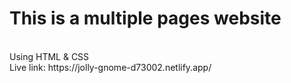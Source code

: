 # This is a multiple pages website
<br/>
Using HTML & CSS
<br/>
Live link: https://jolly-gnome-d73002.netlify.app/

